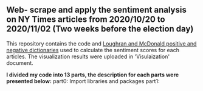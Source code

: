 ## Web- scrape and apply the sentiment analysis on NY Times articles from 2020/10/20 to 2020/11/02 (Two weeks before the election day) 
 
 This repository contains the code and [Loughran and McDonald positive and negative dictionaries](https://sraf.nd.edu/textual-analysis/resources/) used to calculate the sentiment scores for each articles. The visualization results were uploaded in 'Visulaization' document.

**I divided my code into 13 parts, the description for each parts were presented below:**
part0: Import libraries and packages
part1: 









